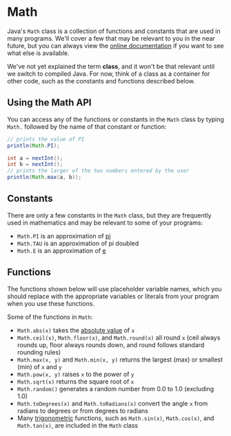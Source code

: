 # Math

Java's `Math` class is a collection of functions and constants that are used in
many programs. We'll cover a few that may be relevant to you in the near future,
but you can always view the [online documentation](
https://docs.oracle.com/en/java/javase/20/docs/api/java.base/java/lang/Math.html)
if you want to see what else is available.

We've not yet explained the term **class**, and it won't be that relevant until
we switch to compiled Java. For now, think of a class as a container for other
code, such as the constants and functions described below.

## Using the Math API

You can access any of the functions or constants in the `Math` class by typing
`Math.` followed by the name of that constant or function:

```java
// prints the value of PI
println(Math.PI);

int a = nextInt();
int b = nextInt();
// prints the larger of the two numbers entered by the user
println(Math.max(a, b));
```

## Constants

There are only a few constants in the `Math` class, but they are frequently
used in mathematics and may be relevant to some of your programs:
- `Math.PI` is an approximation of [pi](https://en.wikipedia.org/wiki/Pi)
- `Math.TAU` is an approximation of pi doubled
- `Math.E` is an approximation of [e](
https://en.wikipedia.org/wiki/E_(mathematical_constant))

## Functions

The functions shown below will use placeholder variable names, which you should
replace with the appropriate variables or literals from your program when you
use these functions.

Some of the functions in `Math`:
- `Math.abs(x)` takes the [absolute value](
https://en.wikipedia.org/wiki/Absolute_value) of `x`
- `Math.ceil(x)`, `Math.floor(x)`, and `Math.round(x)` all round `x` (ceil
always rounds up, floor always rounds down, and round follows standard rounding
rules)
- `Math.max(x, y)` and `Math.min(x, y)` returns the largest (max) or smallest
(min) of `x` and `y`
- `Math.pow(x, y)` raises `x` to the power of `y`
- `Math.sqrt(x)` returns the square root of `x`
- `Math.random()` generates a random number from 0.0 to 1.0 (excluding 1.0)
- `Math.toDegrees(x)` and `Math.toRadians(x)` convert the angle `x` from radians
to degrees or from degrees to radians
- Many [trigonometric](https://en.wikipedia.org/wiki/Trigonometry) functions,
such as `Math.sin(x)`, `Math.cos(x)`, and `Math.tan(x)`, are included in the
`Math` class
